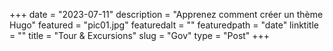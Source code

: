 +++
date = "2023-07-11"
description = "Apprenez comment créer un thème Hugo"
featured = "pic01.jpg"
featuredalt = ""
featuredpath = "date"
linktitle = ""
title = "Tour & Excursions"
slug = "Gov"
type = "Post"
+++